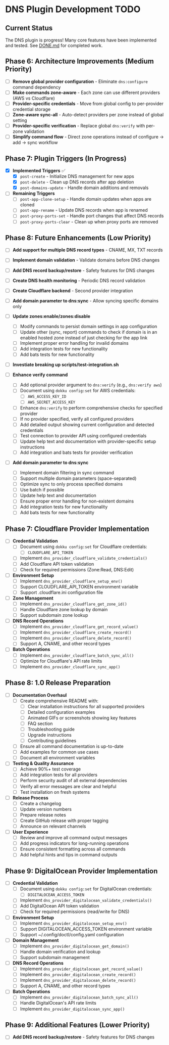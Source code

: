 # DNS Plugin Development TODO

## Current Status

The DNS plugin is progress! Many core features have been implemented and tested. See [DONE.md](./DONE.md) for completed work.

## Phase 6: Architecture Improvements (Medium Priority)
- [ ] **Remove global provider configuration** - Eliminate `dns:configure` command dependency
- [ ] **Make commands zone-aware** - Each zone can use different providers (AWS vs Cloudflare)
- [ ] **Provider-specific credentials** - Move from global config to per-provider credential storage
- [ ] **Zone-aware sync-all** - Auto-detect providers per zone instead of global setting
- [ ] **Provider-specific verification** - Replace global `dns:verify` with per-zone validation
- [ ] **Simplify command flow** - Direct zone operations instead of configure → add → sync workflow

## Phase 7: Plugin Triggers (In Progress)
- [x] **Implemented Triggers** ✅
  - [x] `post-create` - Initialize DNS management for new apps
  - [x] `post-delete` - Clean up DNS records after app deletion
  - [x] `post-domains-update` - Handle domain additions and removals

- [ ] **Remaining Triggers**
  - [ ] `post-app-clone-setup` - Handle domain updates when apps are cloned
  - [ ] `post-app-rename` - Update DNS records when app is renamed
  - [ ] `post-proxy-ports-set` - Handle port changes that affect DNS records
  - [ ] `post-proxy-ports-clear` - Clean up when proxy ports are removed

## Phase 8: Future Enhancements (Low Priority)
- [ ] **Add support for multiple DNS record types** - CNAME, MX, TXT records
- [ ] **Implement domain validation** - Validate domains before DNS changes
- [ ] **Add DNS record backup/restore** - Safety features for DNS changes
- [ ] **Create DNS health monitoring** - Periodic DNS record validation
- [ ] **Create Cloudflare backend** - Second provider integration
- [ ] **Add domain parameter to dns:sync** - Allow syncing specific domains only

- [ ] **Update zones:enable/zones:disable**
  - [ ] Modify commands to persist domain settings in app configuration
  - [ ] Update other (sync, report) commands to check if domain is in an enabled hosted zone instead of just checking for the app link
  - [ ] Implement proper error handling for invalid domains
  - [ ] Add integration tests for new functionality
  - [ ] Add bats tests for new functionality

- [ ] **Investiate breaking up scripts/test-integration.sh**
- [ ] **Enhance verify command**
  - [ ] Add optional provider argument to `dns:verify` (e.g., `dns:verify aws`)
  - [ ] Document using `dokku config:set` for AWS credentials:
    - [ ] `AWS_ACCESS_KEY_ID`
    - [ ] `AWS_SECRET_ACCESS_KEY`
  - [ ] Enhance `dns:verify` to perform comprehensive checks for specified provider
  - [ ] If no provider specified, verify all configured providers
  - [ ] Add detailed output showing current configuration and detected credentials
  - [ ] Test connection to provider API using configured credentials
  - [ ] Update help text and documentation with provider-specific setup instructions
  - [ ] Add integration and bats tests for provider verification

- [ ] **Add domain parameter to dns:sync**
  - [ ] Implement domain filtering in sync command
  - [ ] Support multiple domain parameters (space-separated)
  - [ ] Optimize sync to only process specified domains
  - [ ] Use batch if possible
  - [ ] Update help text and documentation
  - [ ] Ensure proper error handling for non-existent domains
  - [ ] Add integration tests for new functionality
  - [ ] Add bats tests for new functionality

## Phase 7: Cloudflare Provider Implementation

- [ ] **Credential Validation**
  - [ ] Document using `dokku config:set` for Cloudflare credentials:
    - [ ] `CLOUDFLARE_API_TOKEN`
  - [ ] Implement `dns_provider_cloudflare_validate_credentials()`
  - [ ] Add Cloudflare API token validation
  - [ ] Check for required permissions (Zone:Read, DNS:Edit)

- [ ] **Environment Setup**
  - [ ] Implement `dns_provider_cloudflare_setup_env()`
  - [ ] Support CLOUDFLARE_API_TOKEN environment variable
  - [ ] Support .cloudflare.ini configuration file

- [ ] **Zone Management**
  - [ ] Implement `dns_provider_cloudflare_get_zone_id()`
  - [ ] Handle Cloudflare zone lookup by domain
  - [ ] Support subdomain zone lookup

- [ ] **DNS Record Operations**
  - [ ] Implement `dns_provider_cloudflare_get_record_value()`
  - [ ] Implement `dns_provider_cloudflare_create_record()`
  - [ ] Implement `dns_provider_cloudflare_delete_record()`
  - [ ] Support A, CNAME, and other record types

- [ ] **Batch Operations**
  - [ ] Implement `dns_provider_cloudflare_batch_sync_all()`
  - [ ] Optimize for Cloudflare's API rate limits
  - [ ] Implement `dns_provider_cloudflare_sync_app()`

## Phase 8: 1.0 Release Preparation

- [ ] **Documentation Overhaul**
  - [ ] Create comprehensive README with:
    - [ ] Clear installation instructions for all supported providers
    - [ ] Detailed configuration examples
    - [ ] Animated GIFs or screenshots showing key features
    - [ ] FAQ section
    - [ ] Troubleshooting guide
    - [ ] Upgrade instructions
    - [ ] Contributing guidelines
  - [ ] Ensure all command documentation is up-to-date
  - [ ] Add examples for common use cases
  - [ ] Document all environment variables

- [ ] **Testing & Quality Assurance**
  - [ ] Achieve 90%+ test coverage
  - [ ] Add integration tests for all providers
  - [ ] Perform security audit of all external dependencies
  - [ ] Verify all error messages are clear and helpful
  - [ ] Test installation on fresh systems

- [ ] **Release Process**
  - [ ] Create a changelog
  - [ ] Update version numbers
  - [ ] Prepare release notes
  - [ ] Create GitHub release with proper tagging
  - [ ] Announce on relevant channels

- [ ] **User Experience**
  - [ ] Review and improve all command output messages
  - [ ] Add progress indicators for long-running operations
  - [ ] Ensure consistent formatting across all commands
  - [ ] Add helpful hints and tips in command outputs

## Phase 9: DigitalOcean Provider Implementation

- [ ] **Credential Validation**
  - [ ] Document using `dokku config:set` for DigitalOcean credentials:
    - [ ] `DIGITALOCEAN_ACCESS_TOKEN`
  - [ ] Implement `dns_provider_digitalocean_validate_credentials()`
  - [ ] Add DigitalOcean API token validation
  - [ ] Check for required permissions (read/write for DNS)

- [ ] **Environment Setup**
  - [ ] Implement `dns_provider_digitalocean_setup_env()`
  - [ ] Support DIGITALOCEAN_ACCESS_TOKEN environment variable
  - [ ] Support ~/.config/doctl/config.yaml configuration

- [ ] **Domain Management**
  - [ ] Implement `dns_provider_digitalocean_get_domain()`
  - [ ] Handle domain verification and lookup
  - [ ] Support subdomain management

- [ ] **DNS Record Operations**
  - [ ] Implement `dns_provider_digitalocean_get_record_value()`
  - [ ] Implement `dns_provider_digitalocean_create_record()`
  - [ ] Implement `dns_provider_digitalocean_delete_record()`
  - [ ] Support A, CNAME, and other record types

- [ ] **Batch Operations**
  - [ ] Implement `dns_provider_digitalocean_batch_sync_all()`
  - [ ] Handle DigitalOcean's API rate limits
  - [ ] Implement `dns_provider_digitalocean_sync_app()`

## Phase 9: Additional Features (Lower Priority)
- [ ] **Add DNS record backup/restore** - Safety features for DNS changes